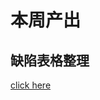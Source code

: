# 本周产出

## 缺陷表格整理
[click here](https://gitee.com/yunxiangluo/openeuler-riscv-2203-v2-test/blob/master/README.md)
